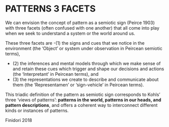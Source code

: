 # PATTERNS 3 FACETS

We can envision the concept of pattern as a semiotic sign (Peirce 1903) with three facets (often confused with one another) that all come into play when we seek to understand a system or the world around us. 

These three facets are 
-(1) the signs and cues that we notice in the environment (the ‘Object’ or system under observation in Peircean semiotic terms), 
- (2) the inferences and mental models through which we make sense of and retain these cues which trigger and shape our decisions and actions (the ‘Interpretant’ in Peircean terms), and 
- (3) the representations we create to describe and communicate about them (the ‘Representamen’ or ‘sign-vehicle’ in Peircean terms). 

This triadic definition of the pattern as semiotic sign corresponds to Kohls’ three ‘views of patterns’: **patterns in the world, patterns in our heads, and pattern descriptions**, and offers a coherent way to interconnect different kinds or instances of patterns.

Finidori 2018
